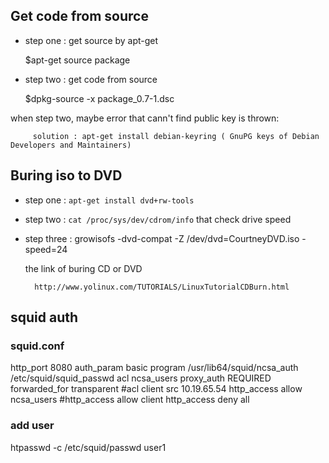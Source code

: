 ## Get code from source  ##

- step one : get source by apt-get

    $apt-get source package
    
- step two : get code from source

    $dpkg-source -x package_0.7-1.dsc
   
when step two, maybe error that cann't find public key is thrown:

         solution : apt-get install debian-keyring ( GnuPG keys of Debian Developers and Maintainers)
         

## Buring iso to DVD ##

- step one : `apt-get install dvd+rw-tools`      

- step two : `cat /proc/sys/dev/cdrom/info`  that check drive speed

- step three : growisofs -dvd-compat -Z /dev/dvd=CourtneyDVD.iso -speed=24

    the link of buring CD or DVD
    
        http://www.yolinux.com/TUTORIALS/LinuxTutorialCDBurn.html
        

## squid auth ##

### squid.conf ###
http_port 8080
auth_param basic program /usr/lib64/squid/ncsa_auth /etc/squid/squid_passwd
acl ncsa_users proxy_auth REQUIRED
forwarded_for transparent
#acl client src 10.19.65.54
http_access allow ncsa_users
#http_access allow client
http_access deny all

### add user ###
htpasswd  -c /etc/squid/passwd user1
         
